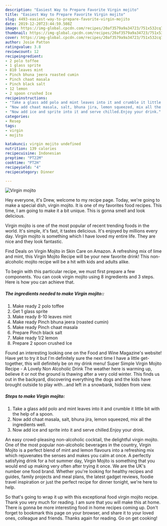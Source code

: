 ```yaml
---
description: "Easiest Way to Prepare Favorite Virgin mojito"
title: "Easiest Way to Prepare Favorite Virgin mojito"
slug: 4493-easiest-way-to-prepare-favorite-virgin-mojito
date: 2019-12-20T23:44:59.508Z
image: https://img-global.cpcdn.com/recipes/20af3579a9a34723/751x532cq70/virgin-mojito-recipe-main-photo.jpg
thumbnail: https://img-global.cpcdn.com/recipes/20af3579a9a34723/751x532cq70/virgin-mojito-recipe-main-photo.jpg
cover: https://img-global.cpcdn.com/recipes/20af3579a9a34723/751x532cq70/virgin-mojito-recipe-main-photo.jpg
author: Josie Patton
ratingvalue: 3.8
reviewcount: 12
recipeingredient:
- 2 polo toffee
- 1 glass sprite
- 810 leaves mint
- Pinch bhuna jeera roasted cumin
- Pinch chaat masala
- Pinch black salt
- 12 lemon
- 2 spoon crushed Ice
recipeinstructions:
- "Take a glass add polo and mint leaves into it and crumble it little bit with the help of a spoon."
- "Now add chaat masala, salt, bhuna jira, lemon squeezed, mix all the ingredients well."
- "Now add ice and sprite into it and serve chilled.Enjoy your drink."
categories:
- Resep
tags:
- virgin
- mojito

katakunci: virgin mojito undefined
nutrition: 139 calories
recipecuisine: Indonesian
preptime: "PT22M"
cooktime: "PT2H"
recipeyield: "4"
recipecategory: Dinner

---
```



![Virgin mojito](https://img-global.cpcdn.com/recipes/20af3579a9a34723/751x532cq70/virgin-mojito-recipe-main-photo.jpg)

Hey everyone, it's Drew, welcome to my recipe page. Today, we're going to make a special dish, virgin mojito. It is one of my favorites food recipes. This time, I am going to make it a bit unique. This is gonna smell and look delicious.

Virgin mojito is one of the most popular of recent trending foods in the world. It's simple, it's fast, it tastes delicious. It's enjoyed by millions every day. Virgin mojito is something which I have loved my entire life. They are nice and they look fantastic.

Find Deals on Virgin Mojito in Skin Care on Amazon. A refreshing mix of lime and mint, this Virgin Mojito Recipe will be your new favorite drink! This non-alcoholic mojito recipe will be a hit with kids and adults alike.


To begin with this particular recipe, we must first prepare a few components. You can cook virgin mojito using 8 ingredients and 3 steps. Here is how you can achieve that.

##### The ingredients needed to make Virgin mojito::

1. Make ready 2 polo toffee
1. Get 1 glass sprite
1. Make ready 8-10 leaves mint
1. Make ready Pinch bhuna jeera (roasted cumin)
1. Make ready Pinch chaat masala
1. Prepare Pinch black salt
1. Make ready 1/2 lemon
1. Prepare 2 spoon crushed Ice


Found an interesting looking one on the Food and Wine Magazine&#39;s website! Have yet to try it but I&#39;m definitely sure the next time I have a little get-together, this will definitely be on my drink menu! Super Simple Virgin Mojito Recipe - A Lovely Non Alcoholic Drink The weather here is warming up, believe it or not the ground is thawing after a very cold winter. This finds us out in the backyard, discovering everything the dogs and the kids have brought outside to play with…and left in a snowbank, hidden from view. 

##### Steps to make Virgin mojito:

1. Take a glass add polo and mint leaves into it and crumble it little bit with the help of a spoon.
1. Now add chaat masala, salt, bhuna jira, lemon squeezed, mix all the ingredients well.
1. Now add ice and sprite into it and serve chilled.Enjoy your drink.


An easy crowd-pleasing non-alcoholic cocktail, the delightful virgin mojito. One of the most popular non-alcoholic beverages in the country, Virgin Mojito is a perfect blend of mint and lemon flavours into a refreshing mix which rejuvenates the senses and makes you calm at once. A perfectly satisfying drink for a hot summer day, Virgin Mojito is something that you would end up making very often after trying it once. We are the UK&#39;s number one food brand. Whether you&#39;re looking for healthy recipes and guides, family projects and meal plans, the latest gadget reviews, foodie travel inspiration or just the perfect recipe for dinner tonight, we&#39;re here to help. 

So that's going to wrap it up with this exceptional food virgin mojito recipe. Thank you very much for reading. I am sure that you will make this at home. There is gonna be more interesting food in home recipes coming up. Don't forget to bookmark this page on your browser, and share it to your loved ones, colleague and friends. Thanks again for reading. Go on get cooking!
